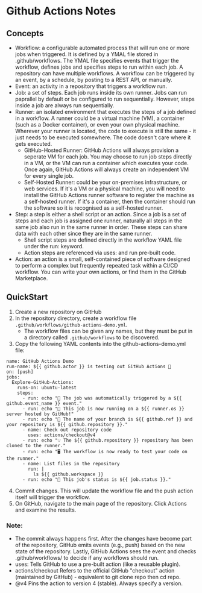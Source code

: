 # Github Actions Notes

## Concepts
- Workflow: a configurable automated process that will run one or more jobs when triggered. It is defined by a YMAL file stored in .github/workflows. The YMAL file specifies events that trigger the workflow, defines jobs and specifies steps to run within each job. A repository can have multiple workflows. A workflow can be triggered by an event, by a schedule, by posting to a REST API, or manually. 
- Event: an activity in a repository that triggers a workflow run.
- Job: a set of steps. Each job runs inside its own runner. Jobs can run paprallel by default or be configured to run sequentially. However, steps inside a job are always run sequentially.
- Runner: an isolated environment that executes the steps of a job defined in a workflow. A runner could be a virtual machine (VM), a container (such as a Docker container), or even your own physical machine. Wherever your runner is located, the code to execute is still the same - it just needs to be executed somewhere. The code doesn't care where it gets executed.
    - GitHub-Hosted Runner: GitHub Actions will always provision a seperate VM for each job. You may choose to run job steps directly in a VM, or the VM can run a container which executes your code. Once again, GitHub Actions will always create an independent VM for every single job.
    - Self-Hosted Runner: could be your on-premises infrastructure, or web services. If it's a VM or a physical machine, you will need to install the GitHub Actions runner software to register the machine as a self-hosted runner. If it's a container, then the container should run the software so it is recognised as a self-hosted runner.
- Step: a step is either a shell script or an action. Since a job is a set of steps and each job is assigned one runner, naturally all steps in the same job also run in the same runner in order. These steps can share data with each other since they are in the same runner.
  - Shell script steps are defined directly in the workflow YAML file under the run: keyword.
  - Action steps are referenced via uses: and run pre-built code.
- Action: an action is a small, self-contained piece of software designed to perform a complex but frequently repeated task within a CI/CD workflow. You can write your own actions, or find them in the GitHub Marketplace.

## QuickStart
1. Create a new repository on GitHub
2. In the repository directory, create a workflow file `.github/workflows/github-actions-demo.yml`.
   - The workflow files can be given any names, but they must be put in a directory called `.github/workflows` to be discovered.
3. Copy the following YAML contents into the github-actions-demo.yml file:
```
name: GitHub Actions Demo
run-name: ${{ github.actor }} is testing out GitHub Actions 🚀
on: [push]
jobs:
  Explore-GitHub-Actions:
    runs-on: ubuntu-latest
    steps:
      - run: echo "🎉 The job was automatically triggered by a ${{ github.event_name }} event."
      - run: echo "🐧 This job is now running on a ${{ runner.os }} server hosted by GitHub!"
      - run: echo "🔎 The name of your branch is ${{ github.ref }} and your repository is ${{ github.repository }}."
      - name: Check out repository code
        uses: actions/checkout@v4
      - run: echo "💡 The ${{ github.repository }} repository has been cloned to the runner."
      - run: echo "🖥️ The workflow is now ready to test your code on the runner."
      - name: List files in the repository
        run: |
          ls ${{ github.workspace }}
      - run: echo "🍏 This job's status is ${{ job.status }}."
```
4. Commit changes. This will update the workflow file and the push action itself will trigger the workflow.
5. On GitHub, navigate to the main page of the repository. Click Actions and examine the results.

### Note:
- The commit always happens first. After the changes have become part of the repository, GitHub emits events (e.g., push) based on the new state of the repository. Lastly, GitHub Actions sees the event and checks .github/workflows/ to decide if any workflows should run.
- uses: Tells GitHub to use a pre-built action (like a reusable plugin).
- actions/checkout Refers to the official GitHub "checkout" action (maintained by GitHub) - equivalent to git clone repo then cd repo.
- @v4 Pins the action to version 4 (stable). Always specify a version.
